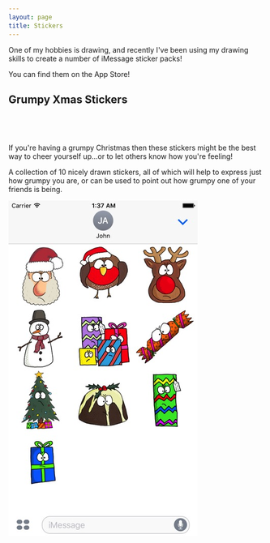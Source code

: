 ```yaml
---
layout: page
title: Stickers
---
```


One of my hobbies is drawing, and recently I've been using my drawing skills to create a number of iMessage sticker packs!

You can find them on the App Store!

## Grumpy Xmas Stickers

<a href="https://itunes.apple.com/gb/app/grumpy-xmas-stickers-for-christmas/id1190424046?mt=8" style="display:inline-block;overflow:hidden;background:url(//linkmaker.itunes.apple.com/assets/shared/badges/en-us/appstore-lrg.svg) no-repeat;width:135px;height:40px;background-size:contain;"></a>

If you're having a grumpy Christmas then these stickers might be the best way to cheer yourself up...or to let others know how you're feeling!

A collection of 10 nicely drawn stickers, all of which will help to express just how grumpy you are, or can be used to point out how grumpy one of your friends is being.

![Grumpy Xmas Stickers](/images/store-iphone-2.jpg)


